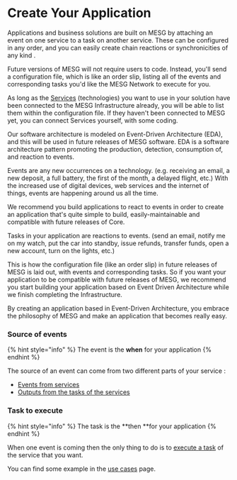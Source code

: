 # Create Your Application

Applications and business solutions are built on MESG by attaching an event on one service to a task on another service. These can be configured in any order, and you can easily create chain reactions or synchronicities of any kind .

Future versions of MESG will not require users to code. Instead, you'll send a configuration file, which is like an order slip, listing all of the events and corresponding tasks you'd like the MESG Network to execute for you.   
  
As long as the [Services](../service/what-is-a-service.md) \(technologies\) you want to use in your solution have been connected to the MESG Infrastructure already, you will be able to list them within the configuration file. If they haven't been connected to MESG yet, you can connect Services yourself, with some coding.

Our software architecture is modeled on Event-Driven Architecture \(EDA\), and this will be used in future releases of MESG software. EDA is a software architecture pattern promoting the production, detection, consumption of, and reaction to events.

Events are any new occurrences on a technology. \(e.g. receiving an email, a new deposit, a full battery, the first of the month, a delayed flight, etc.\) With the increased use of digital devices, web services and the internet of things, events are happening around us all the time.  
  
We recommend you build applications to react to events in order to create an application that's quite simple to build, easily-maintainable and compatible with future releases of Core. 

Tasks in your application are reactions to events. \(send an email, notify me on my watch, put the car into standby, issue refunds, transfer funds, open a new account, turn on the lights, etc.\)

This is how the configuration file \(like an order slip\) in future releases of MESG is laid out, with events and corresponding tasks. So if you want your application to be compatible with future releases of MESG, we recommend you start building your application based on Event Driven Architecture while we finish completing the Infrastructure. 

By creating an application based in Event-Driven Architecture, you embrace the philosophy of MESG and make an application that becomes really easy.

### Source of events

{% hint style="info" %}
The event is the **when** for your application
{% endhint %}

The source of an event can come from two different parts of your service :

* [Events from services](listen.md)
* [Outputs from the tasks of the services](execute-task.md)

### Task to execute

{% hint style="info" %}
The task is the **then **for your application
{% endhint %}

When one event is coming then the only thing to do is to [execute a task](execute-task.md) of the service that you want.

You can find some example in the [use cases](use-cases.md) page.

